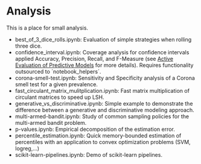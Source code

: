 # Analysis

This is a place for small analysis.
- best_of_3_dice_rolls.ipynb: Evaluation of simple strategies when rolling three
	dice.
- confidence_interval.ipynb: Coverage analysis for confidence intervals applied Accuracy, Precision,
	Recall, and F-Measure (see [Active Evaluation of Predictive
	Models](https://publishup.uni-potsdam.de/opus4-ubp/frontdoor/deliver/index/docId/6452/file/sawade_diss.pdf) for more details). Requires functionality outsourced to ´notebook_helpers´.
- corona-smell-test.ipynb: Sensitivity and Specificity analysis of a Corona
	smell test for a given prevalence.
- fast_circulant_matrix_mulitplication.ipynb: Fast matrix multiplication of
	circulant matrices to speed up LSH.
- generative_vs_discriminative.ipynb: Simple example to demonstrate the
	difference between a generative and discriminative modeling approach.
- multi-armed-bandit.ipynb: Study of common sampling policies for the
	multi-armed bandit problem.
- p-values.ipynb: Empirical decomposition of the estimation error.
- percentile_estimation.ipynb: Quick memory-bounded estimation of percentiles with an
	application to convex optimization problems (SVM, logreg,...)
- scikit-learn-pipelines.ipynb: Demo of scikit-learn pipelines.
